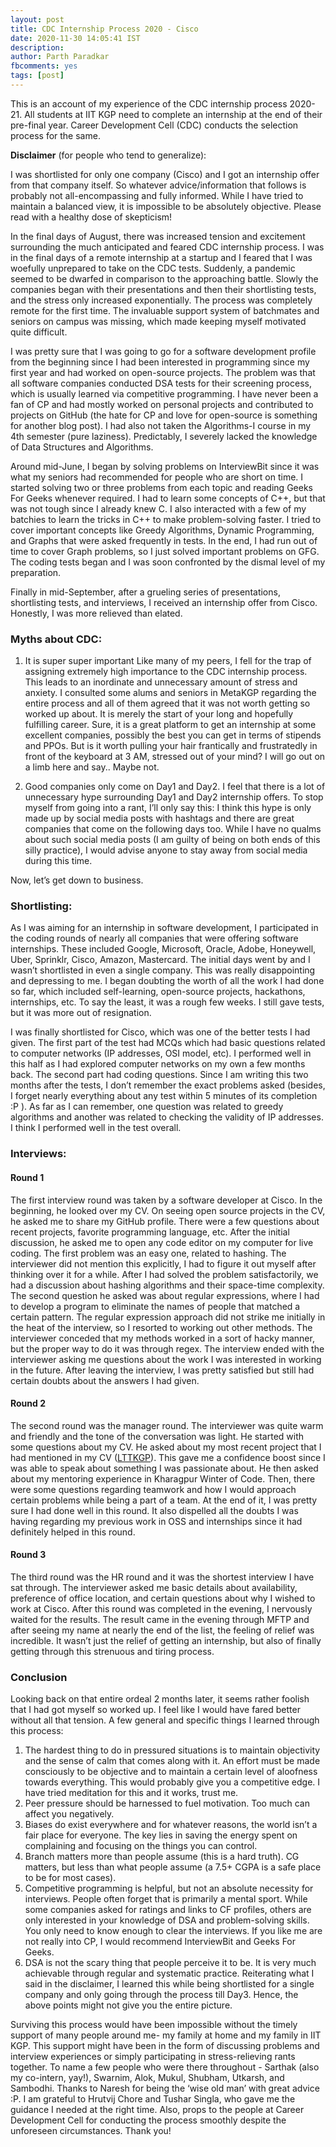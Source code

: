 ```yaml
---
layout: post
title: CDC Internship Process 2020 - Cisco
date: 2020-11-30 14:05:41 IST
description: 
author: Parth Paradkar
fbcomments: yes
tags: [post]
---
```

This is an account of my experience of the CDC internship process 2020-21. All students at IIT KGP need to complete an internship at the end of their pre-final year. Career Development Cell (CDC) conducts the selection process for the same.

**Disclaimer** (for people who tend to generalize): 

I was shortlisted for only one company (Cisco) and I got an internship offer from that company itself. So whatever advice/information that follows is probably not all-encompassing and fully informed. While I have tried to maintain a balanced view, it is impossible to be absolutely objective. Please read with a healthy dose of skepticism!

In the final days of August, there was increased tension and excitement surrounding the much anticipated and feared CDC internship process. I was in the final days of a remote internship at a startup and I feared that I was woefully unprepared to take on the CDC tests. Suddenly, a pandemic seemed to be dwarfed in comparison to the approaching battle. Slowly the companies began with their presentations and then their shortlisting tests, and the stress only increased exponentially. The process was completely remote for the first time. The invaluable support system of batchmates and seniors on campus was missing, which made keeping myself motivated quite difficult.

I was pretty sure that I was going to go for a software development profile from the beginning since I had been interested in programming since my first year and had worked on open-source projects. The problem was that all software companies conducted DSA tests for their screening process, which is usually learned via competitive programming. I have never been a fan of CP and had mostly worked on personal projects and contributed to projects on GitHub (the hate for CP and love for open-source is something for another blog post). I had also not taken the Algorithms-I course in my 4th semester (pure laziness). Predictably, I severely lacked the knowledge of Data Structures and Algorithms.

Around mid-June, I began by solving problems on InterviewBit since it was what my seniors had recommended for people who are short on time. I started solving two or three problems from each topic and reading Geeks For Geeks whenever required. I had to learn some concepts of C++, but that was not tough since I already knew C. I also interacted with a few of my batchies to learn the tricks in C++ to make problem-solving faster. I tried to cover important concepts like Greedy Algorithms, Dynamic Programming, and Graphs that were asked frequently in tests. In the end, I had run out of time to cover Graph problems, so I just solved important problems on GFG. The coding tests began and I was soon confronted by the dismal level of my preparation.

Finally in mid-September, after a grueling series of presentations, shortlisting tests, and interviews, I received an internship offer from Cisco. Honestly, I was more relieved than elated.


### Myths about CDC:
1. It is super super important 
Like many of my peers, I fell for the trap of assigning extremely high importance to the CDC internship process. This leads to an inordinate and unnecessary amount of stress and anxiety. I consulted some alums and seniors in MetaKGP regarding the entire process and all of them agreed that it was not worth getting so worked up about. It is merely the start of your long and hopefully fulfilling career. Sure, it is a great platform to get an internship at some excellent companies, possibly the best you can get in terms of stipends and PPOs. But is it worth pulling your hair frantically and frustratedly in front of the keyboard at 3 AM, stressed out of your mind? I will go out on a limb here and say.. Maybe not.


2. Good companies only come on Day1 and Day2. 
I feel that there is a lot of unnecessary hype surrounding Day1 and Day2 internship offers. To stop myself from going into a rant, I’ll only say this: I think this hype is only made up by social media posts with hashtags and there are great companies that come on the following days too. While I have no qualms about such social media posts (I am guilty of being on both ends of this silly practice), I would advise anyone to stay away from social media during this time. 

Now, let’s get down to business. 

### Shortlisting: 
As I was aiming for an internship in software development, I participated in the coding rounds of nearly all companies that were offering software internships. These included Google, Microsoft, Oracle, Adobe, Honeywell, Uber, Sprinklr, Cisco, Amazon, Mastercard.
The initial days went by and I wasn’t shortlisted in even a single company. This was really disappointing and depressing to me. I began doubting the worth of all the work I had done so far, which included self-learning, open-source projects, hackathons, internships, etc. To say the least, it was a rough few weeks. I still gave tests, but it was more out of resignation.

I was finally shortlisted for Cisco, which was one of the better tests I had given. The first part of the test had MCQs which had basic questions related to computer networks (IP addresses, OSI model, etc). I performed well in this half as I had explored computer networks on my own a few months back. The second part had coding questions. Since I am writing this two months after the tests, I don’t remember the exact problems asked (besides, I forget nearly everything about any test within 5 minutes of its completion :P ). As far as I can remember, one question was related to greedy algorithms and another was related to checking the validity of IP addresses. I think I performed well in the test overall.

### Interviews:

#### Round 1 

The first interview round was taken by a software developer at Cisco. In the beginning, he looked over my CV. On seeing open source projects in the CV, he asked me to share my GitHub profile. There were a few questions about recent projects, favorite programming language, etc.
After the initial discussion, he asked me to open any code editor on my computer for live coding.
The first problem was an easy one, related to hashing. The interviewer did not mention this explicitly, I had to figure it out myself after thinking over it for a while. After I had solved the problem satisfactorily, we had a discussion about hashing algorithms and their space-time complexity.
The second question he asked was about regular expressions, where I had to develop a program to eliminate the names of people that matched a certain pattern. The regular expression approach did not strike me initially in the heat of the interview, so I resorted to working out other methods. The interviewer conceded that my methods worked in a sort of hacky manner, but the proper way to do it was through regex. The interview ended with the interviewer asking me questions about the work I was interested in working in the future.
After leaving the interview, I was pretty satisfied but still had certain doubts about the answers I had given.

#### Round 2 

The second round was the manager round. The interviewer was quite warm and friendly and the tone of the conversation was light. He started with some questions about my CV. He asked about my most recent project that I had mentioned in my CV ([LTTKGP](https://github.com/lttkgp)). This gave me a confidence boost since I was able to speak about something I was passionate about. He then asked about my mentoring experience in Kharagpur Winter of Code. Then, there were some questions regarding teamwork and how I would approach certain problems while being a part of a team. At the end of it, I was pretty sure I had done well in this round. It also dispelled all the doubts I was having regarding my previous work in OSS and internships since it had definitely helped in this round. 

#### Round 3 

The third round was the HR round and it was the shortest interview I have sat through. The interviewer asked me basic details about availability, preference of office location, and certain questions about why I wished to work at Cisco. After this round was completed in the evening, I nervously waited for the results.
The result came in the evening through MFTP and after seeing my name at nearly the end of the list, the feeling of relief was incredible. It wasn’t just the relief of getting an internship, but also of finally getting through this strenuous and tiring process. 

### Conclusion 
Looking back on that entire ordeal 2 months later, it seems rather foolish that I had got myself so worked up. I feel like I would have fared better without all that tension. A few general and specific things I learned through this process:
1. The hardest thing to do in pressured situations is to maintain objectivity and the sense of calm that comes along with it. An effort must be made consciously to be objective and to maintain a certain level of aloofness towards everything. This would probably give you a competitive edge. I have tried meditation for this and it works, trust me.
2. Peer pressure should be harnessed to fuel motivation. Too much can affect you negatively.
3. Biases do exist everywhere and for whatever reasons, the world isn’t a fair place for everyone. The key lies in saving the energy spent on complaining and focusing on the things you can control.
4. Branch matters more than people assume (this is a hard truth). CG matters, but less than what people assume (a 7.5+ CGPA is a safe place to be for most cases).
5. Competitive programming is helpful, but not an absolute necessity for interviews. People often forget that is primarily a mental sport. While some companies asked for ratings and links to CF profiles, others are only interested in your knowledge of DSA and problem-solving skills. You only need to know enough to clear the interviews. If you like me are not really into CP, I would recommend InterviewBit and Geeks For Geeks.
6. DSA is not the scary thing that people perceive it to be. It is very much achievable through regular and systematic practice.
Reiterating what I said in the disclaimer, I learned this while being shortlisted for a single company and only going through the process till Day3. Hence, the above points might not give you the entire picture.

Surviving this process would have been impossible without the timely support of many people around me- my family at home and my family in IIT KGP. This support might have been in the form of discussing problems and interview experiences or simply participating in stress-relieving rants together. To name a few people who were there throughout - Sarthak (also my co-intern, yay!), Swarnim, Alok, Mukul, Shubham, Utkarsh, and Sambodhi. Thanks to Naresh for being the ‘wise old man’ with great advice :P. I am grateful to Hrutvij Chore and Tushar Singla, who gave me the guidance I needed at the right time. Also, props to the people at Career Development Cell for conducting the process smoothly despite the unforeseen circumstances.
Thank you!

